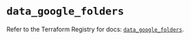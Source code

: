 # `data_google_folders`

Refer to the Terraform Registry for docs: [`data_google_folders`](https://registry.terraform.io/providers/hashicorp/google-beta/6.49.1/docs/data-sources/google_folders).

